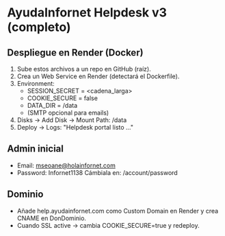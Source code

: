 # AyudaInfornet Helpdesk v3 (completo)

## Despliegue en Render (Docker)
1. Sube estos archivos a un repo en GitHub (raíz).
2. Crea un Web Service en Render (detectará el Dockerfile).
3. Environment:
   - SESSION_SECRET = <cadena_larga>
   - COOKIE_SECURE = false
   - DATA_DIR = /data
   - (SMTP opcional para emails)
4. Disks → Add Disk → Mount Path: /data
5. Deploy → Logs: "Helpdesk portal listo ..."

## Admin inicial
- Email: mseoane@holainfornet.com
- Password: Infornet1138
Cámbiala en: /account/password

## Dominio
- Añade help.ayudainfornet.com como Custom Domain en Render y crea CNAME en DonDominio.
- Cuando SSL active → cambia COOKIE_SECURE=true y redeploy.
